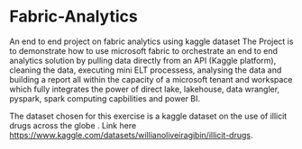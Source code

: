 # Fabric-Analytics
An end to end project on fabric analytics using kaggle dataset
The Project is to demonstrate how to use microsoft fabric to orchestrate an end to end analytics solution by pulling data directly from an API (Kaggle platform), cleaning the data, executing mini ELT processess, analysing the data and building a report all within the capacity of a microsoft tenant and workspace which fully integrates the power of direct lake, lakehouse, data wrangler, pyspark, spark computing capbilities and power BI.

The dataset chosen for this exercise is a kaggle dataset on the use of illicit drugs across the globe . Link here https://www.kaggle.com/datasets/willianoliveiragibin/illicit-drugs.

